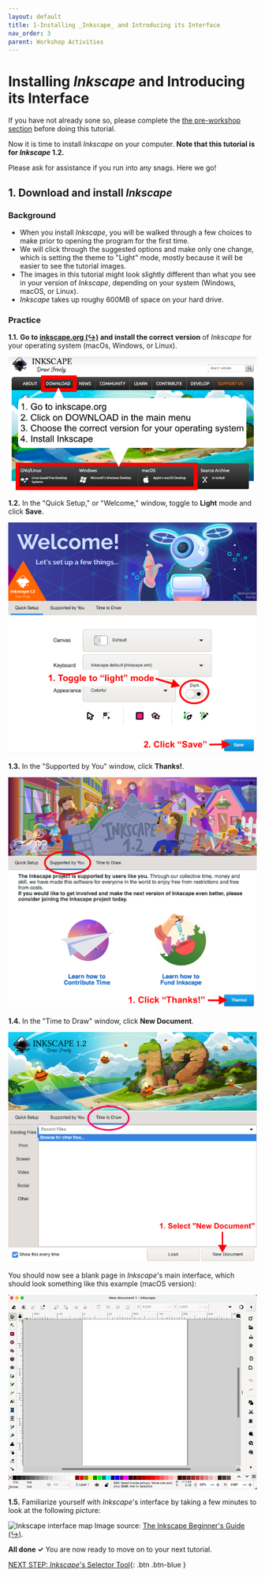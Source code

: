 ```yaml
---
layout: default
title: 1-Installing _Inkscape_ and Introducing its Interface
nav_order: 3
parent: Workshop Activities
---
```


# Installing _Inkscape_ and Introducing its Interface

If you have not already sone so, please complete the [the pre-workshop section](#) before doing this tutorial. 

Now it is time to install _Inkscape_ on your computer. **Note that this tutorial is for _Inkscape_ 1.2.** 

Please ask for assistance if you run into any snags. Here we go! 

## 1. Download and install _Inkscape_

### Background
- When you install _Inkscape_, you will be walked through a few choices to make prior to opening the program for the first time. 
- We will click through the suggested options and make only one change, which is setting the theme to "Light" mode, mostly because it will be easier to see the tutorial images. 
- The images in this tutorial might look slightly different than what you see in your version of _Inkscape_, depending on your system (Windows, macOS, or Linux). 
- _Inkscape_ takes up roughy 600MB of space on your hard drive. 

### Practice
**1.1.** **Go to [inkscape.org (↪)](https://inkscape.org/release/inkscape-1.2.1/) and install the correct version** of _Inkscape_ for your operating system (macOs, Windows, or Linux). 

![Inkscape download instructions](images/download-inkscape.png)

**1.2.** In the "Quick Setup," or "Welcome," window, toggle to **Light** mode and click **Save**. 

![Inkscape welcome window](images/welcome-window.png)

**1.3.** In the "Supported by You" window, click **Thanks!**. 

![Inkscape thanks-you window](images/thanks-window.png)

**1.4.** In the "Time to Draw" window, click **New Document**. 

![Inkscape new document window](images/new-doc-window.png)

You should now see a blank page in _Inkscape_'s main interface, which should look something like this example (macOS version):

![Inkscape interface overview](images/interface.png)

**1.5.** Familiarize yourself with _Inkscape_'s interface by taking a few minutes to look at the following picture:

![Inkscape interface map](https://inkscape-manuals.readthedocs.io/en/latest/_images/interface_areas.png)
Image source: [The Inkscape Beginner's Guide (↪)](https://inkscape-manuals.readthedocs.io/en/latest/interface.html).  

**All done ✓** You are now ready to move on to your next tutorial. 
 
[NEXT STEP: _Inkscape_'s Selector Tool](???.html){: .btn .btn-blue }
